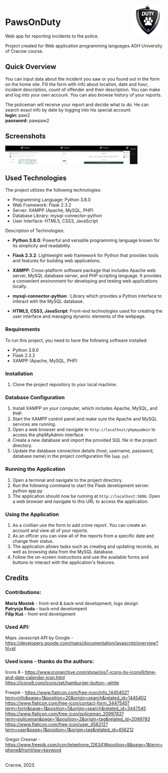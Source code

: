 <img alt="Logo" align="right" src="static/logo.png" width="20%" />

# PawsOnDuty

Web app for reporting incidents to the police. 

Project created for Web application programming languages AGH University of Cracow course. 


## Quick Overview

You can input data about the incident you saw or you found out in the form on the home site. Fill the form with info about location, date and hour, incident description, 
count of offender and their description. You can make and log into your own account. You can also browse history of your reports.

The policeman will receive your report and decide what to do. He can search exact info by date by logging into his special account: <br>
**login:** paw2 <br>
**password:** pawpaw2

## Screenshots

<img alt="Home" align="left" src="static/home.png" width="25%"/>

<img alt="Log in" align="left"  src="static/log.png" width="25%"/>

<img alt="Results" align="left" src="static/results.png" width="25%"/>

<img alt="Mobile" src="static/mobile.png" width="9%"/>


## Used Technologies

The project utilizes the following technologies:

- Programming Language: Python 3.8.0
- Web Framework: Flask 2.3.2
- Server: XAMPP (Apache, MySQL, PHP)
- Database Library: mysql-connector-python
- User Interface: HTML5, CSS3, JavaScript

Description of Technologies:

- **Python 3.8.0**: Powerful and versatile programming language known for its simplicity and readability.

- **Flask 2.3.2**:  Lightweight web framework for Python that provides tools and features for building web applications.

- **XAMPP**: Cross-platform software package that includes Apache web server, MySQL database server, and PHP scripting language. It provides a convenient environment for developing and testing web applications locally.

- **mysql-connector-python**: :Library which provides a Python interface to interact with the MySQL database.

- **HTML5, CSS3, JavaScript**: Front-end technologies used for creating the user interface and managing dynamic elements of the webpage.


### Requirements

To run this project, you need to have the following software installed:

- Python 3.8.0
- Flask 2.3.2
- XAMPP (Apache, MySQL, PHP)

### Installation

1. Clone the project repository to your local machine.


### Database Configuration

1. Install XAMPP on your computer, which includes Apache, MySQL, and PHP.
2. Start the XAMPP control panel and make sure the Apache and MySQL services are running.
3. Open a web browser and navigate to `http://localhost/phpmyadmin` to access the phpMyAdmin interface.
4. Create a new database and import the provided SQL file in the project directory.
5. Update the database connection details (host, username, password, database name) in the project configuration file (`app.py`).


### Running the Application

1. Open a terminal and navigate to the project directory.
2. Run the following command to start the Flask development server:
python app.py
3. The application should now be running at `http://localhost:5000`. Open a web browser and navigate to this URL to access the application.


### Using the Application

1. As a civillian use the form to add crime report. You can create an account and view all of your reports.
2. As an officer you can view all of the reports from a specific date and change their status.
3. The application allows tasks such as creating and updating records, as well as browsing data from the MySQL database.
4. Follow the on-screen instructions and use the available forms and buttons to interact with the application's features.



## Credits

### Contributions: <br>
**Maria Mostek** - front-end & back-end development, logo design <br>
**Patrycja Ruda** - back-end develompent <br>
**Filip Kuś** - front-end development 

### Used API: <br>
Maps Javascript API by Google - https://developers.google.com/maps/documentation/javascript/overview?hl=pl

### Used icons - thanks do the authors:
Icons 8 - https://www.iconarchive.com/show/ios7-icons-by-icons8/time-and-date-calendar-icon.html <br>
          https://icons8.com/icons/set/hamburger-button--white 
          
Freepik - https://www.flaticon.com/free-icon/info_1445402?term=info&page=1&position=20&origin=search&related_id=1445402 <br>
          https://www.flaticon.com/free-icon/contact-form_3447545?term=form&page=1&position=5&origin=search&related_id=3447545 <br>
          https://www.flaticon.com/free-icon/policeman_2099783?term=policeman&page=1&position=2&origin=tag&related_id=2099783 <br>
          https://www.flaticon.com/free-icon/user_456212?term=user&page=1&position=1&origin=tag&related_id=456212
          
Gregor Cresnar - https://www.freepik.com/icon/telephone_126341#position=8&page=1&term=phone&fromView=keyword






<br> Cracow, 2023.
